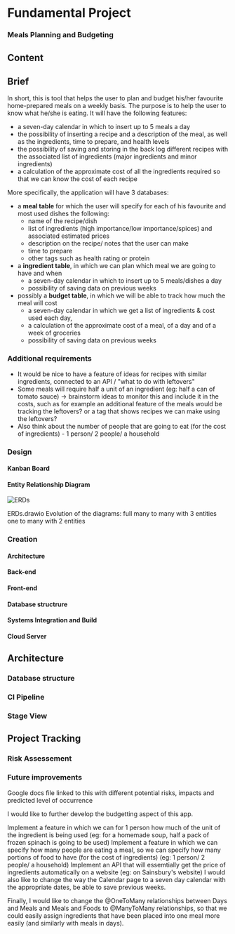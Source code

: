 # Fundamental Project

### Meals Planning and Budgeting

## Content

## Brief
In short, this is tool that helps the user to plan and budget his/her favourite home-prepared meals on a weekly basis. The purpose is to help the user to know what he/she is eating. It will have the following features:
* a seven-day calendar in which to insert up to 5 meals a day
* the possibility of inserting a recipe and a description of the meal, as well as the ingredients, time to prepare, and health levels
* the possibility of saving and storing in the back log different recipes with the associated list of ingredients (major ingredients and minor ingredients)
* a calculation of the approximate cost of all the ingredients required so that we can know the cost of each recipe

More specifically, the application will have 3 databases:
* a **meal table** for which the user will specify for each of his favourite and most used dishes the following:
   * name of the recipe/dish
   * list of ingredients (high importance/low importance/spices) and associated estimated prices
   * description on the recipe/ notes that the user can make
   * time to prepare
   * other tags such as health rating or protein
* a **ingredient table**, in which we can plan which meal we are going to have and when
  * a seven-day calendar in which to insert up to 5 meals/dishes a day
  * possibility of saving data on previous weeks
* possibly a **budget table**, in which we will be able to track how much the meal will cost
  * a seven-day calendar in which we get a list of ingredients & cost used each day,
  * a calculation of the approximate cost of a meal, of a day and of a week of groceries
  * possibility of saving data on previous weeks



### Additional requirements
* It would be nice to have a feature of ideas for recipes with similar ingredients, connected to an API / "what to do with leftovers"
* Some meals will require half a unit of an ingredient (eg: half a can of tomato sauce) -> brainstorm ideas to monitor this and include it in the costs, such as for example an additional feature of the meals would be tracking the leftovers? or a tag that shows recipes we can make using the leftovers?
* Also think about the number of people that are going to eat (for the cost of ingredients) - 1 person/ 2 people/ a household

### Design

#### Kanban Board
#### Entity Relationship Diagram

![ERDs](https://user-images.githubusercontent.com/52075688/92330675-92e57e00-f068-11ea-9128-597a5071fd18.png)

ERDs.drawio
Evolution of the diagrams:
full many to many with 3 entities
one to many with 2 entities

### Creation

#### Architecture
#### Back-end
#### Front-end
#### Database structrure
#### Systems Integration and Build
#### Cloud Server



## Architecture

### Database structure

### CI Pipeline

### Stage View

## Project Tracking

### Risk Assessement

### Future improvements
Google docs file linked to this with different potential risks, impacts and predicted level of occurrence

I would like to further develop the budgetting aspect of this app.

Implement a feature in which we can for 1 person how much of the unit of the ingredient is being used (eg: for a homemade soup, half a pack of frozen spinach is going to be used)
Implement a feature in which we can specify how many people are eating a meal, so we can specify how many portions of food to have (for the cost of ingredients) (eg: 1 person/ 2 people/ a household)
Implement an API that will essemtially get the price of ingredients automatically on a website (eg: on Sainsbury's website)
I would also like to change the way the Calendar page to a seven day calendar with the appropriate dates, be able to save previous weeks.

Finally, I would like to change the @OneToMany relationships between Days and Meals and Meals and Foods to @ManyToMany relationships, so that we could easily assign ingredients that have been placed into one meal more easily (and similarly with meals in days).
